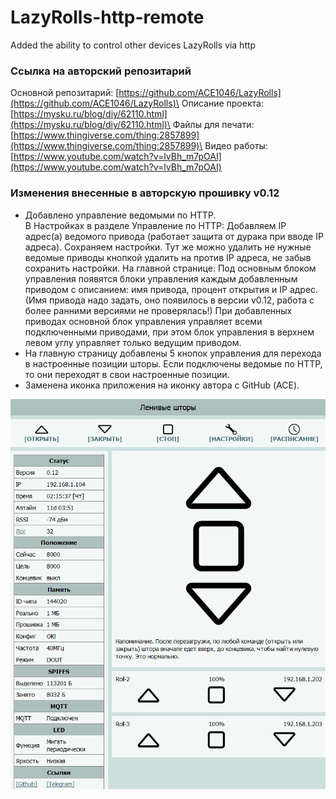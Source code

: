 # LazyRolls-http-remote
Added the ability to control other devices LazyRolls via http

### Ссылка на авторский репозитарий
Основной репозитарий: [https://github.com/ACE1046/LazyRolls](https://github.com/ACE1046/LazyRolls)\
Описание проекта: [https://mysku.ru/blog/diy/62110.html](https://mysku.ru/blog/diy/62110.html)\
Файлы для печати: [https://www.thingiverse.com/thing:2857899](https://www.thingiverse.com/thing:2857899)\
Видео работы: [https://www.youtube.com/watch?v=lvBh_m7pOAI](https://www.youtube.com/watch?v=lvBh_m7pOAI)

### Изменения внесенные в авторскую прошивку v0.12
* Добавлено управление ведомыми по HTTP.\
В Настройках в разделе Управление по HTTP:
Добавляем IP адрес(а) ведомого привода (работает защита от дурака при вводе IP адреса). Сохраняем настройки.
Тут же можно удалить не нужные ведомые приводы кнопкой удалить на против IP адреса, не забыв сохранить настройки.
На главной странице:
Под основным блоком управления появятся блоки управления каждым добавленным приводом с описанием: имя привода, процент открытия и IP адрес.
(Имя привода надо задать, оно появилось в версии v0.12, работа с более ранними версиями не проверялась!)
При добавленных приводах основной блок управления управляет всеми подключенными приводами, при этом блок управления в верхнем левом углу управляет только ведущим приводом. 
* На главную страницу добавлены 5 кнопок управления для перехода в настроенные позиции шторы. Если подключены ведомые по HTTP, то они переходят в свои настроенные позиции.
* Заменена иконка приложения на иконку автора с GitHub (АСЕ).

![all](https://github.com/samoswall/LazyRolls-http-remote/blob/main/remote%20http%20main.png)
